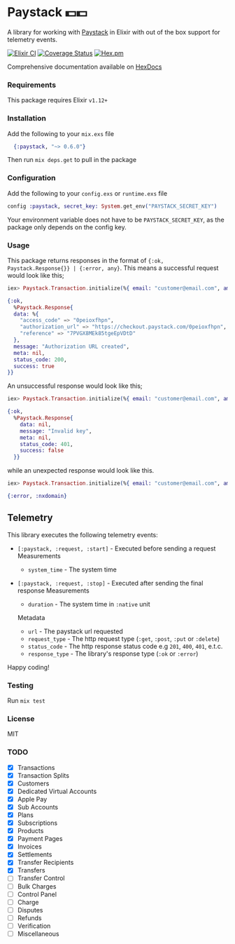 # Paystack :dollar::dollar:

A library for working with [Paystack](https://paystack.com/) in Elixir with out of the box support for telemetry events.

[![Elixir CI](https://github.com/therealsmat/paystack/actions/workflows/elixir.yml/badge.svg?branch=master)](https://github.com/therealsmat/paystack/actions/workflows/elixir.yml) [![Coverage Status](https://coveralls.io/repos/github/therealsmat/paystack/badge.svg?branch=master)](https://coveralls.io/github/therealsmat/paystack?branch=master) [![Hex.pm](https://img.shields.io/hexpm/v/paystack.svg?maxAge=2592000)](https://hex.pm/packages/paystack)

Comprehensive documentation available on [HexDocs](https://hex.pm/packages/paystack)

### Requirements
This package requires Elixir `v1.12+`

### Installation
Add the following to your `mix.exs` file
```elixir
  {:paystack, "~> 0.6.0"}
```
Then run `mix deps.get` to pull in the package

### Configuration
Add the following to your `config.exs` or `runtime.exs` file
```elixir
config :paystack, secret_key: System.get_env("PAYSTACK_SECRET_KEY")
```
Your environment variable does not have to be `PAYSTACK_SECRET_KEY`, as the package only depends on the config key.

  ### Usage
  This package returns responses in the format of `{:ok, Paystack.Response{}} | {:error, any}`. This means a successful request would look like this;
  ```elixir
  iex> Paystack.Transaction.initialize(%{ email: "customer@email.com", amount: "20000" })
  
  {:ok,
    %Paystack.Response{
    data: %{
      "access_code" => "0peioxfhpn",
      "authorization_url" => "https://checkout.paystack.com/0peioxfhpn",
      "reference" => "7PVGX8MEk85tgeEpVDtD"
    },
    message: "Authorization URL created",
    meta: nil,
    status_code: 200,
    success: true
  }}
  ```

  An unsuccessful response would look like this;
  ```elixir
  iex> Paystack.Transaction.initialize(%{ email: "customer@email.com", amount: "20000" })
  
  {:ok,
    %Paystack.Response{
      data: nil,
      message: "Invalid key",
      meta: nil,
      status_code: 401,
      success: false
    }}
  ```

  while an unexpected response would look like this.
  ```elixir
  iex> Paystack.Transaction.initialize(%{ email: "customer@email.com", amount: "20000" })
  
  {:error, :nxdomain}
  ```

  ## Telemetry
  This library executes the following telemetry events:
  * `[:paystack, :request, :start]` - Executed before sending a request
  Measurements
    * `system_time` - The system time

  * `[:paystack, :request, :stop]` - Executed after sending the final response
  Measurements
    * `duration` - The system time in `:native` unit
  
    Metadata
    * `url` - The paystack url requested
    * `request_type` - The http request type (`:get`, `:post`, `:put` or `:delete`)
    * `status_code` - The http response status code e.g `201`, `400`, `401`, e.t.c.
    * `response_type` - The library's response type (`:ok` or `:error`)
  
  Happy coding!

### Testing
Run `mix test`

### License
MIT

### TODO
- [x] Transactions
- [x] Transaction Splits
- [x] Customers
- [x] Dedicated Virtual Accounts
- [x] Apple Pay
- [x] Sub Accounts
- [x] Plans
- [x] Subscriptions
- [x] Products
- [x] Payment Pages
- [x] Invoices
- [x] Settlements
- [x] Transfer Recipients
- [x] Transfers
- [ ] Transfer Control
- [ ] Bulk Charges
- [ ] Control Panel
- [ ] Charge
- [ ] Disputes
- [ ] Refunds
- [ ] Verification
- [ ] Miscellaneous
